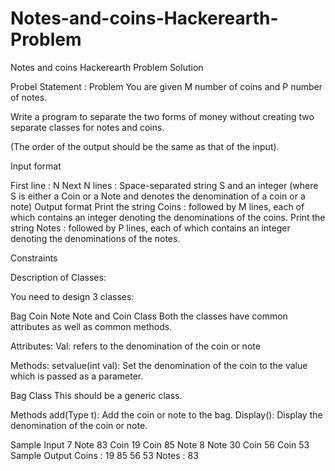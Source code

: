 # Notes-and-coins-Hackerearth-Problem
Notes and coins Hackerearth Problem Solution

Probel Statement :
Problem
You are given M number of coins and P number of notes.

Write a program to separate the two forms of money without creating two separate classes for notes and coins.

(The order of the output should be the same as that of the input).

Input format

First line : N
Next N lines : Space-separated string S and an integer 
 (where S is either a Coin or a Note and 
 denotes the denomination of a coin or a note)
Output format
Print the string Coins : followed by M lines, each of which contains an integer denoting the denominations of the coins.
Print the string Notes : followed by P lines, each of which contains an integer denoting the denominations of the notes.

Constraints


Description of Classes:

You need to design 3 classes:

Bag
Coin
Note
Note and Coin Class
Both the classes have common attributes as well as common methods.

Attributes:
Val: refers to the denomination of the coin or note

Methods:
setvalue(int val): Set the denomination of the coin to the value which is passed as a parameter.

Bag Class
This should be a generic class.

Methods
add(Type t): Add the coin or note to the bag.
Display(): Display the denomination of the coin or note.

Sample Input
7
Note 83
Coin 19
Coin 85
Note 8
Note 30
Coin 56
Coin 53
Sample Output
Coins :
19
85
56
53
Notes :
83

